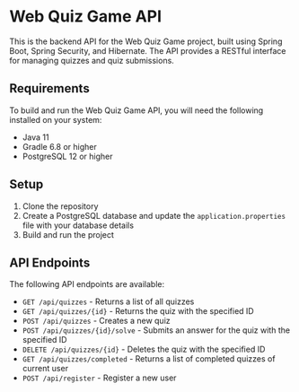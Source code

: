 # Web Quiz Game API
This is the backend API for the Web Quiz Game project, built using Spring Boot, Spring Security, and Hibernate. The API provides a RESTful interface for managing quizzes and quiz submissions.

## Requirements
To build and run the Web Quiz Game API, you will need the following installed on your system:

- Java 11
- Gradle 6.8 or higher
- PostgreSQL 12 or higher

## Setup

1. Clone the repository
2. Create a PostgreSQL database and update the `application.properties` file with your database details
3. Build and run the project

## API Endpoints

The following API endpoints are available:

- `GET /api/quizzes` - Returns a list of all quizzes
- `GET /api/quizzes/{id}` - Returns the quiz with the specified ID
- `POST /api/quizzes` - Creates a new quiz
- `POST /api/quizzes/{id}/solve` - Submits an answer for the quiz with the specified ID
- `DELETE /api/quizzes/{id}` - Deletes the quiz with the specified ID
- `GET /api/quizzes/completed` - Returns a list of completed quizzes of current user
- `POST /api/register` - Register a new user
